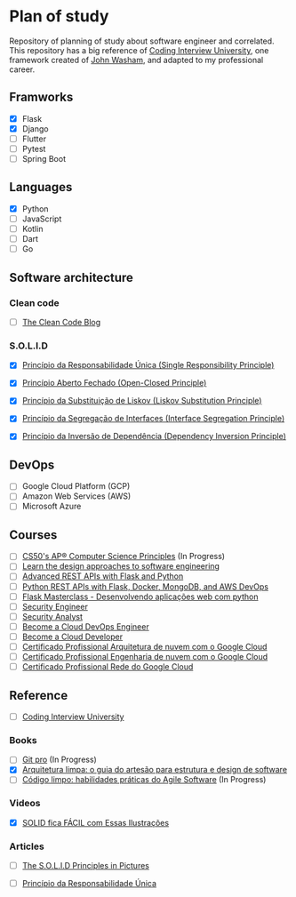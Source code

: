 # Plan of study

Repository of planning of study about software engineer and correlated. This repository has a big reference of [Coding Interview University](https://github.com/Washingtonban/coding-interview-university#coding-interview-university), one framework created of [John Washam](https://github.com/jwasham), and adapted to my professional career. 

## Framworks

- [x] Flask
- [x] Django
- [ ] Flutter
- [ ] Pytest
- [ ] Spring Boot

## Languages

- [x] Python
- [ ] JavaScript
- [ ] Kotlin
- [ ] Dart
- [ ] Go

## Software architecture

### Clean code

- [ ] [The Clean Code Blog](https://blog.cleancoder.com/uncle-bob/2012/08/13/the-clean-architecture.html)

### S.O.L.I.D

- [x] [Princípio da Responsabilidade Única (Single Responsibility Principle)](https://medium.com/xp-inc/os-princ%C3%ADpios-do-solid-srp-princ%C3%ADpio-da-responsabilidade-%C3%BAnica-7897c55694fe)

- [x] [Princípio Aberto Fechado (Open-Closed Principle)](https://medium.com/xp-inc/os-princ%C3%ADpios-do-solid-ocp-princ%C3%ADpio-aberto-fechado-2dd7272cdd46)

- [x] [Princípio da Substituição de Liskov (Liskov Substitution Principle)](https://medium.com/xp-inc/os-princ%C3%ADpios-do-solid-lsp-princ%C3%ADpio-da-substitui%C3%A7%C3%A3o-de-liskov-35bcff93cd86)

- [x] [Princípio da Segregação de Interfaces (Interface Segregation Principle)](https://medium.com/xp-inc/os-princ%C3%ADpios-do-solid-isp-princ%C3%ADpio-de-segrega%C3%A7%C3%A3o-da-interface-1822ebc802fd)

- [x] [Princípio da Inversão de Dependência (Dependency Inversion Principle)](https://medium.com/xp-inc/os-princ%C3%ADpios-do-solid-dip-princ%C3%ADpio-de-invers%C3%A3o-de-depend%C3%AAncia-7e110cfcc3e5)

## DevOps

- [ ] Google Cloud Platform (GCP)
- [ ] Amazon Web Services (AWS)
- [ ] Microsoft Azure

## Courses

- [ ] [CS50's AP® Computer Science Principles](https://www.edx.org/xseries/harvardx-cs50-ap-computer-science-principles?index=product&queryID=f3d81f132475a5b6e408ac7fa9d5eefa&position=5) (In Progress)
- [ ] [Learn the design approaches to software engineering](https://www.edx.org/micromasters/ubcx-software-development?index=product&queryID=8be09f9b612f102a9952d581ae5a400e&position=1)
- [ ] [Advanced REST APIs with Flask and Python](https://www.udemy.com/course/advanced-rest-apis-flask-python/)
- [ ] [Python REST APIs with Flask, Docker, MongoDB, and AWS DevOps](https://www.udemy.com/course/python-rest-apis-with-flask-docker-mongodb-and-aws-devops/)
- [ ] [Flask Masterclass - Desenvolvendo aplicações web com python](https://www.udemy.com/course/criando-aplicacoes-com-flask-docker/)
- [ ] [Security Engineer](https://www.udacity.com/course/security-engineer-nanodegree--nd698)
- [ ] [Security Analyst](https://www.udacity.com/course/security-analyst-nanodegree--nd324)
- [ ] [Become a Cloud DevOps Engineer](https://www.udacity.com/course/cloud-dev-ops-nanodegree--nd9991)
- [ ] [Become a Cloud Developer](https://www.udacity.com/course/cloud-developer-nanodegree--nd9990)
- [ ] [Certificado Profissional Arquitetura de nuvem com o Google Cloud](https://pt.coursera.org/professional-certificates/gcp-cloud-architect)
- [ ] [Certificado Profissional Engenharia de nuvem com o Google Cloud](https://pt.coursera.org/professional-certificates/cloud-engineering-gcp)
- [ ] [Certificado Profissional Rede do Google Cloud](https://pt.coursera.org/professional-certificates/google-cloud-networking)

## Reference

- [ ] [Coding Interview University](https://github.com/Washingtonban/coding-interview-university#coding-interview-university)

### Books

- [ ] [Git pro](https://git-scm.com/book/pt-br/v2) (In Progress)
- [x] [Arquitetura limpa: o guia do artesão para estrutura e design de software](https://www.amazon.com.br/Arquitetura-Limpa-Artes%C3%A3o-Estrutura-Software/dp/8550804606/ref=sr_1_1?adgrpid=81599802632&dchild=1&gclid=CjwKCAjwmv-DBhAMEiwA7xYrd7DhVjVpbEPlzrPhUX3eubyLj4VqBDlulxr7CprN_h_zNlp5pMHxuBoC93IQAvD_BwE&hvadid=426777822434&hvdev=c&hvlocphy=1001511&hvnetw=g&hvqmt=e&hvrand=183792044968552290&hvtargid=kwd-717163930446&hydadcr=5759_11235977&keywords=arquitetura+limpa&qid=1619032380&s=books&sr=1-1)
- [ ] [Código limpo: habilidades práticas do Agile Software](https://www.amazon.com.br/Código-limpo-Robert-C-Martin/dp/8576082675/ref=sr_1_1?adgrpid=81608350312&dchild=1&gclid=Cj0KCQjwppSEBhCGARIsANIs4p7LC-zWmct91FB5mWLrZdQA-o2QHvM2LYwQdX9Udrejh-ePkbT0pT8aAgOMEALw_wcB&hvadid=426015455681&hvdev=c&hvlocphy=1001511&hvnetw=g&hvqmt=e&hvrand=6115544752250458266&hvtargid=kwd-447114230604&hydadcr=5622_11235117&keywords=codigo+limpo&qid=1619394841&sr=8-1) (In Progress)

### Videos

- [x] [SOLID fica FÁCIL com Essas Ilustrações](https://www.youtube.com/watch?v=6SfrO3D4dHM&t=628s)

### Articles

- [ ] [The S.O.L.I.D Principles in Pictures](https://medium.com/backticks-tildes/the-s-o-l-i-d-principles-in-pictures-b34ce2f1e898)
- [ ] [Princípio da Responsabilidade Única](https://medium.com/@angelomribeiro/princ%C3%ADpio-da-responsabilidade-%C3%BAnica-6d633087fa4e)

